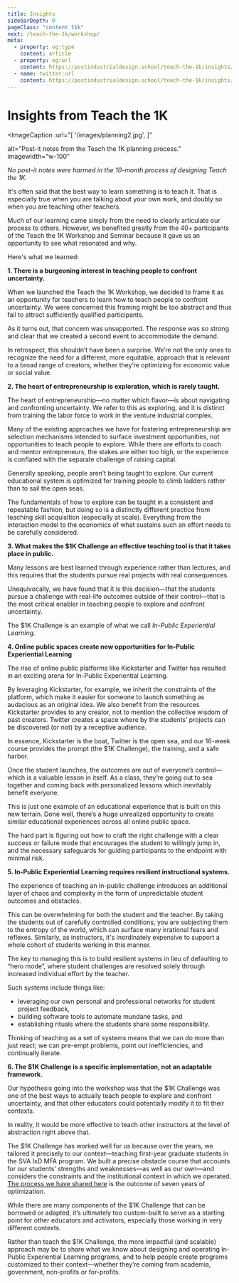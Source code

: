 ```yaml
---
title: Insights
sidebarDepth: 0
pageClass: "content t1k"
next: /teach-the-1k/workshop/
meta:
  - property: og:type
    content: article  
  - property: og:url
    content: https://postindustrialdesign.school/teach-the-1k/insights/
  - name: twitter:url
    content: https://postindustrialdesign.school/teach-the-1k/insights/
---
```


# Insights from Teach the 1K

<ImageCaption
 :url="[
 '/images/planning2.jpg',
 ]"

 alt="Post-it notes from the Teach the 1K planning process."
 imagewidth="w-100"
 >

 *No post-it notes were harmed in the 10-month process of designing Teach the 1K.*

</ImageCaption>

It's often said that the best way to learn something is to teach it.  That is especially true when you are talking about your own work, and doubly so when you are teaching other teachers.

Much of our learning came simply from the need to clearly articulate our process to others.  However, we benefited greatly from the 40+ participants of the Teach the 1K Workshop and Seminar because it gave us an opportunity to see what resonated and why.

Here's what we learned:

**1. There is a burgeoning interest in teaching people to confront uncertainty.**

When we launched the Teach the 1K Workshop, we decided to frame it as an opportunity for teachers to learn how to teach people to confront uncertainty.  We were concerned this framing might be too abstract and thus fail to attract sufficiently qualified participants.

As it turns out, that concern was unsupported.  The response was so strong and clear that we created a second event to accommodate the demand.

In retrospect, this shouldn’t have been a surprise.  We’re not the only ones to recognize the need for a different, more equitable, approach that is relevant to a broad range of creators, whether they’re optimizing for economic value or social value.

**2. The heart of entrepreneurship is exploration, which is rarely taught.**

The heart of entrepreneurship—no matter which flavor—is about navigating and confronting uncertainty.  We refer to this as exploring, and it is distinct from training the labor force to work in the venture industrial complex.

Many of the existing approaches we have for fostering entrepreneurship are selection mechanisms intended to surface investment opportunities, not opportunities to teach people to explore. While there are efforts to coach and mentor entrepreneurs, the stakes are either too high, or the experience is conflated with the separate challenge of raising capital.

Generally speaking, people aren’t being taught to explore. Our current educational system is optimized for training people to climb ladders rather than to sail the open seas.

The fundamentals of how to explore can be taught in a consistent and repeatable fashion, but doing so is a distinctly different practice from teaching skill acquisition (especially at scale). Everything from the interaction model to the economics of what sustains such an effort needs to be carefully considered.

**3. What makes the $1K Challenge an effective teaching tool is that it takes place in public.**

Many lessons are best learned through experience rather than lectures, and this requires that the students pursue real projects with real consequences.

Unequivocally, we have found that it is this decision—that the students pursue a challenge with real-life outcomes outside of their control—that is the most critical enabler in teaching people to explore and confront uncertainty.  

The $1K Challenge is an example of what we call *In-Public Experiential Learning.*


**4. Online public spaces create new opportunities for In-Public Experiential Learning**

The rise of online public platforms like Kickstarter and Twitter has resulted in an exciting arena for In-Public Experiential Learning.

By leveraging Kickstarter, for example, we inherit the constraints of the platform, which make it easier for someone to launch something as audacious as an original idea. We also benefit from the resources Kickstarter provides to any creator, not to mention the collective wisdom of past creators.  Twitter creates a space where by the students’ projects can be discovered (or not) by a receptive audience.  

In essence, Kickstarter is the boat, Twitter is the open sea, and our 16-week course provides the prompt (the $1K Challenge), the training, and a safe harbor.

Once the student launches, the outcomes are out of everyone’s control—which is a valuable lesson in itself.  As a class, they’re going out to sea together and coming back with personalized lessons which inevitably benefit everyone.

This is just one example of an educational experience that is built on this new terrain. Done well, there’s a huge unrealized opportunity to create similar educational experiences across all online public space.

The hard part is figuring out how to craft the right challenge with a clear success or failure mode that encourages the student to willingly jump in, and the necessary safeguards for guiding participants to the endpoint with minimal risk.

**5. In-Public Experiential Learning requires resilient instructional systems.**

The experience of teaching an in-public challenge introduces an additional layer of chaos and complexity in the form of unpredictable student outcomes and obstacles.

This can be overwhelming for both the student and the teacher.  By taking the students out of carefully controlled conditions, you are subjecting them to the entropy of the world, which can surface many irrational fears and reflexes. Similarly, as instructors, it's inordinately expensive to support a whole cohort of students working in this manner.

The key to managing this is to build resilient systems in lieu of defaulting to “hero mode”, where student challenges are resolved solely through increased individual effort by the teacher.

Such systems include things like:

* leveraging our own personal and professional networks for student project feedback,
* building software tools to automate mundane tasks, and
* establishing rituals where the students share some responsibility.

Thinking of teaching as a set of systems means that we can do more than just react; we can pre-empt problems, point out inefficiencies, and continually iterate.

**6. The $1K Challenge is a specific implementation, not an adaptable framework.**

Our hypothesis going into the workshop was that the $1K Challenge was one of the best ways to actually teach people to explore and confront uncertainty, and that other educators could potentially modify it to fit their contexts.

In reality, it would be more effective to teach other instructors at the level of abstraction right above that.

The $1K Challenge has worked well for us because over the years, we tailored it precisely to our context—teaching first-year graduate students in the SVA IxD MFA program. We built a precise obstacle course that accounts for our students’ strengths and weaknesses—as well as our own—and considers the constraints and the institutional context in which we operated. [The process we have shared here](/workshop) is the outcome of seven years of optimization.

While there are many components of the $1K Challenge that can be borrowed or adapted, it’s ultimately too custom-built to serve as a starting point for other educators and activators, especially those working in very different contexts.

Rather than teach the $1K Challenge, the more impactful (and scalable) approach may be to share what we know about designing and operating In-Public Experiential Learning programs, and to help people create programs customized to their context—whether they’re coming from academia, government, non-profits or for-profits.

<Highlight/>
